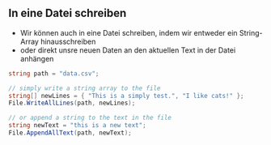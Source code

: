 ## In eine Datei schreiben

* Wir können auch in eine Datei schreiben, indem wir entweder ein String-Array hinausschreiben
* oder direkt unsre neuen Daten an den aktuellen Text in der Datei anhängen

```csharp
string path = "data.csv";

// simply write a string array to the file
string[] newLines = { "This is a simply test.", "I like cats!" };
File.WriteAllLines(path, newLines);

// or append a string to the text in the file
string newText = "this is a new text";
File.AppendAllText(path, newText);
```
